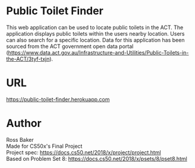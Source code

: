 # Public Toilet Finder

This web application can be used to locate public toilets in the ACT. The application displays public toilets within the users
nearby location. Users can also search for a specific location. Data for this application has been sourced from the ACT government open
data portal (https://www.data.act.gov.au/Infrastructure-and-Utilities/Public-Toilets-in-the-ACT/3tyf-txjn).

# URL
https://public-toilet-finder.herokuapp.com

# Author

Ross Baker  
Made for CS50x's Final Project  
Project spec: https://docs.cs50.net/2018/x/project/project.html  
Based on Problem Set 8: https://docs.cs50.net/2018/x/psets/8/pset8.html